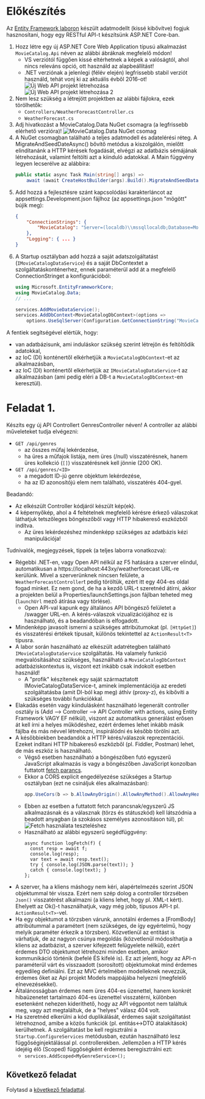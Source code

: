 # Előkészítés

Az [Entity Framework laboron](../ef/README.md) készült adatmodellt (kissé kibővítve) fogjuk hasznosítani, hogy egy RESTful API-t készítsünk ASP.NET Core-ban.

1. Hozz létre egy új ASP.NET Core Web Application típusú alkalmazást `MovieCatalog.Api` néven az alábbi ábráknak megfelelő módon!
    - VS verziótól függően kissé eltérhetnek a képek a valóságtól, ahol nincs releváns opció, ott használd az alapbeállítást!
    - .NET verziónak a jelenlegi (félév elején) legfrissebb stabil verziót használd, tehát vonj ki az aktuális évből 2016-ot!
![Új Web API projekt létrehozása](images/uj-api-projekt.png)
![Új Web API projekt létrehozása 2](images/uj-api-projekt-2.png)
1. Nem lesz szükség a létrejött projektben az alábbi fájlokra, ezek törölhetők:
    - `Controllers/WeatherForecastController.cs`
    - `WeatherForecast.cs`
1. Adj hivatkozást a MovieCatalog.Data NuGet csomagra (a legfrissebb elérhető verzióra)!
![MovieCatalog.Data NuGet csomag](images/moviecatalog-data-nuget.png)
1. A NuGet csomagban található a teljes adatmodell és adatelérési réteg. A MigrateAndSeedDateAsync() bővítő metódus a kiszolgálón, mielőtt elindítanánk a HTTP kérések fogadását, elvégzi az adatbázis sémájának létrehozását, valamint feltölti azt a kiinduló adatokkal. A Main függvény legyen lecserélve az alábbira:
    ``` C#
    public static async Task Main(string[] args) =>
        await (await CreateHostBuilder(args).Build().MigrateAndSeedDataAsync()).RunAsync();
    ```
1. Add hozzá a fejlesztésre szánt kapcsolódási karakterláncot az appsettings.Development.json fájlhoz (az appsettings.json "mögött" bújik meg):
    ``` JSON
    {
        "ConnectionStrings": {
            "MovieCatalog": "Server=(localdb)\\mssqllocaldb;Database=MovieCatalog;Trusted_Connection=True;MultipleActiveResultSets=true"
        },
        "Logging": { ... }
    }
    ```
1. A Startup osztályban add hozzá a saját adatszolgáltatást (`IMovieCatalogDataService`) és a saját DbContextet a szolgáltatáskonténerhez, ennek paraméterül add át a megfelelő ConnectionStringet a konfigurációból:
    ``` C#
    using Microsoft.EntityFrameworkCore;
    using MovieCatalog.Data;
    // ...

    services.AddMovieDataService();
    services.AddDbContext<MovieCatalogDbContext>(options =>
        options.UseSqlServer(Configuration.GetConnectionString("MovieCatalog")));
    ```

A fentiek segítségével elértük, hogy:
- van adatbázisunk, ami induláskor szükség szerint létrejön és feltöltődik adatokkal,
- az IoC (DI) konténertől elkérhetjük a `MovieCatalogDbContext`-et az alkalmazásban,
- az IoC (DI) konténertől elkérhetjük az `IMovieCatalogDataService`-t az alkalmazásban (ami pedig eléri a DB-t a `MovieCatalogDbContext`-en keresztül).

# Feladat 1.

Készíts egy új API Controllert GenresController néven! A controller az alábbi műveleteket tudja elvégezni:
- `GET /api/genres`
  - az összes műfaj lekérdezése,
  - ha üres a műfajok listája, nem üres (/null) visszatérésnek, hanem üres kollekció (`[]`) visszatérésnek kell jönnie (200 OK).
- `GET /api/genres/<ID>`
  - a megadott ID-jú genre objektum lekérdezése,
  - ha az ID azonosítójú elem nem található, visszatérés 404-gyel.

Beadandó: 
- Az elkészült Controller kódjáról készült kép(ek).
- 4 képernyőkép, ahol a 4 feltételnek megfelelő kérésre érkező válaszokat láthatjuk tetszőleges böngészőből vagy HTTP hibakereső eszközből indítva.
  - Az üres lekérdezéshez mindenképp szükséges az adatbázis kézi manipulációja!

Tudnivalók, megjegyzések, tippek (a teljes laborra vonatkozva):
- Régebbi .NET-en, vagy Open API nélkül az F5 hatására a szerver elindul, automatikusan a https://localhost:443xy/weatherforecast URL-re kerülünk. Mivel a szerverünknek nincsen felülete, a `WeatherForecastController`t pedig töröltük, ezért itt egy 404-es oldal fogad minket. Ez nem gond, de ha a kezdő URL-t szeretnéd átírni, akkor a projekten belül a Properties/launchSettings.json fájlban teheted meg (`launchUrl` mező átírása vagy törlése).
  - Open API-val kapunk egy általános API böngésző felületet a /swagger URL-en. A kérés-válaszok vizualizációjához ez is használható, és a beadandóban is elfogadott.
- Mindenképp javasolt ismerni a szükséges attribútumokat (pl. `[HttpGet]`) és visszatérési értékek típusait, különös tekintettel az `ActionResult<T>` típusra.
- A labor során használható az elkészült adatrétegben található `IMovieCatalogDataService` szolgáltatás. Ha valamely funkció megvalósításához szükséges, használható a `MovieCatalogDbContext` adatbáziskontextus is, viszont ezt inkább csak indokolt esetben használd!
  - A "profik" készítenek egy saját származtatott IMovieCatalogDataService-t, aminek implementációja az eredeti szolgáltatásba (amit DI-ból kap meg) áthív (proxy-z), és kibővíti a szükséges további funkciókkal.
- Elakadás esetén vagy kiindulásként használható legenerált controller osztály is (Add --> Controller --> API Controller with actions, using Entity Framework VAGY EF nélkül), viszont az automatikus generálást erősen át kell írni a helyes működéshez, ezért érdemes lehet inkább másik fájlba és más névvel létrehozni, inspirálódni és később törölni azt.
- A későbbiekben beadandók a HTTP kérés/válaszok reprezentációi. Ezeket indítani HTTP hibakereső eszközből (pl. Fiddler, Postman) lehet, de más eszköz is használható. 
  - Végső esetben használható a böngészőben futó egyszerű JavaScript alkalmazás is vagy a böngészőben JavaScript konzolban futtatott [fetch parancs](https://developer.mozilla.org/en-US/docs/Web/API/Fetch_API/Using_Fetch).
  - Ekkor a CORS explicit engedélyezése szükséges a Startup osztályban (ezt ne csináljuk éles alkalmazásban):
    ``` C#
    app.UseCors(b => b.AllowAnyOrigin().AllowAnyMethod().AllowAnyHeader());
    ```
  - Ebben az esetben a futtatott fetch parancsnak/egyszerű JS alkalmazásnak és a válasznak (törzs és státuszkód) kell látszódnia a beadott anyagban (a szokásos személyes azonosításon túl), pl:
  ![Fetch használata teszteléshez](images/fetch-debug.png)
  - Használható az alábbi egyszerű segédfüggvény:
    ``` JS
    async function logFetch(f) {
      const resp = await f;
      console.log(resp);
      var text = await resp.text();
      try { console.log(JSON.parse(text)); }
      catch { console.log(text); }
    };
    ```
- A szerver, ha a kliens máshogy nem kéri, alapértelmezés szerint JSON objektummal tér vissza. Ezért nem szép dolog a controller törzsében `Json()` visszatérést alkalmazni (a kliens lehet, hogy pl. XML-t kért). Ehelyett az Ok()-t használhatjuk, vagy még jobb, típusos API-t pl. `ActionResult<T>`-vel.
- Ha egy objektumot a törzsben várunk, annotálni érdemes a [FromBody] attribútummal a paramétert (nem szükséges, de így egyértelmű, hogy melyik paraméter érkezik a törzsben). Közvetlenül az entitást is várhatjuk, de az nagyon csúnya megoldás (közvetlenül módosíthatja a kliens az adatbázist, a szerver kifejezett felügyelete nélkül), ezért érdemes DTO objektumot létrehozni minden esetben, amikor kommunikáció történik (befelé ÉS kifelé is). Ez azt jelenti, hogy az API-n paraméterül várt és visszaadott (sorosított) objektumokat mind érdemes egyedileg definiálni. Ezt az MVC értelmében modelleknek nevezzük, érdemes őket az Api projekt Models mappájába helyezni (megfelelő elnevezésekkel).
- Általánosságban érdemes nem üres 404-es üzenettel, hanem konkrét hibaüzenetet tartalmazó 404-es üzenettel visszatérni, különben esetenként nehezen kideríthető, hogy az API végpontot nem találtuk meg, vagy azt megtaláltuk, de a "helyes" válasz 404 volt.
- Ha szeretnéd elkerülni a kód duplikálását, érdemes saját szolgáltatást létrehoznod, amibe a közös funkciók (pl. entitás<->DTO átalakítások) kerülhetnek. A szolgáltatást be kell regisztrálni a `Startup.ConfigureServices` metódusban, ezután használható lesz függőséginjektálással pl. controllerekben. Jellemzően a HTTP kérés idejéig élő (Scoped) függőségként érdemes beregisztrálni ezt:
  - `services.AddScoped<MyGenreService>();`

## Következő feladat

Folytasd a [következő feladattal](Feladat-2.md).
